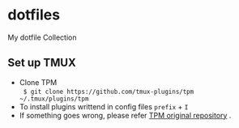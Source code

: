 # dotfiles
My dotfile Collection


## Set up TMUX

- Clone TPM  
```  $ git clone https://github.com/tmux-plugins/tpm ~/.tmux/plugins/tpm ```
- To install plugins writtend in config files ``` prefix ``` + ```I```
- If something goes wrong, please refer [TPM original repository](https://github.com/tmux-plugins/tpm) .


